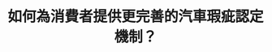 ---
layout: post
title: "如何為消費者提供更完善的汽車瑕疵認定機制？"
tags:
  - "交通"
  - "公私協力"
  - "消費"
id: 93
thumbnail: "/images/post/93/1ucWWIgbXxB4n-6VZXdrsMenPzjfHpakl.png"
description: "開放政府第93次協作會議「廢除車安中心 成立國家級公正鑑定單位 並加速TNCAP車輛撞擊測試」"
color: "blue"
publish: "true"
departments:
  - "經濟部"
  - "交通部"
cover:
  link: ""
introduction:
  content: "根據提案人和網友意見以及相關資料的梳理，可以發現，提高對車主的權益保障和瑕疵認定機制的完善，可能是民眾最在意面向。而第三方的仲裁調解是否具有公信力，也是提案的關鍵叩問。因此，協作會議當天，除了由提案人和部會，請處說明訴求與回應外，亦針對「如何為消費者提供更完善的汽車瑕疵認定機制？」進行分組討論，多元利害關係人之間相互聆聽、交換資訊。會議的初步共識，是設計一套可供車主回報車輛瑕疵的公開平台，促進資訊透明，以提升消費者保障。
"
  image: "/images/post/93/1T90i15S_ptdHnEHenxL-nVTDhquv-umV.png"
join:
  type: "提"
  image: "/images/post/93/1T90i15S_ptdHnEHenxL-nVTDhquv-umV.png"
embed:
  - type: "agenda_book"
    links:
      - "https://issuu.com/pdis.tw/docs/_tncap_93"
  - type: "mind_map"
    links:
      - "https://miro.com/app/board/o9J_ltZvSCs=/?invite_link_id=348659054977"
  - type: "proposer_slide"
    links:
      - "https://issuu.com/pdis.tw/docs/_93-_ppt"
  - type: "ministry_slide"
    links:
      - "https://issuu.com/pdis.tw/docs/2-1_"
      - "https://issuu.com/pdis.tw/docs/1101022_v2.pptx"
  - type: "host_slide"
    links:
      - "https://issuu.com/pdis.tw/docs/_93-_pdf"
pictures:
blogs:
---